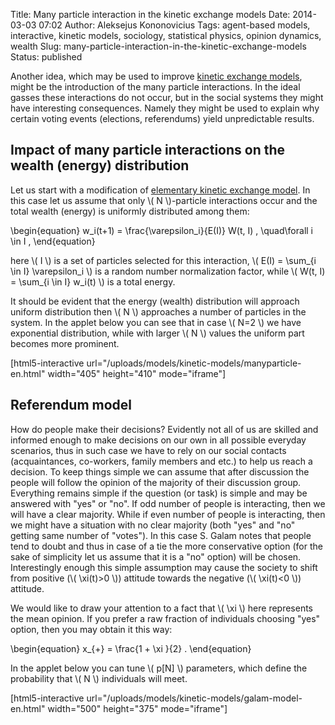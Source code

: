 Title: Many particle interaction in the kinetic exchange models
Date: 2014-03-03 07:02
Author: Aleksejus Kononovicius
Tags: agent-based models, interactive, kinetic models, sociology, statistical physics, opinion dynamics, wealth
Slug: many-particle-interaction-in-the-kinetic-exchange-models
Status: published

Another idea, which may be used to improve
[kinetic exchange
models](/tag/kinetic-models/), might be the
introduction of the many particle interactions. In the ideal gasses
these interactions do not occur, but in the social systems they might
have interesting consequences. Namely they might be used to explain why
certain voting events (elections, referendums) yield unpredictable
results.
<!--more-->

Impact of many particle interactions on the wealth (energy) distribution
------------------------------------------------------------------------

Let us start with a modification of [elementary kinetic exchange
model]({filename}/articles/2013/elementary-kinetic-exchange-models.md).
In this case let us assume that only \\\(  N \\\)-particle interactions
occur and the total wealth (energy) is uniformly distributed among them:

\begin{equation}
 w\_i(t+1) = \frac{\varepsilon\_i}{E(I)} W(t, I) , \quad\forall i \in I , 
\end{equation}

here \\\(  I \\\) is a set of particles selected for this interaction,
\\\(  E(I) = \sum\_{i \in I} \varepsilon\_i  \\\) is a random number
normalization factor, while \\\(  W(t, I) = \sum\_{i \in I} w\_i(t) \\\) is a total energy.

It should be evident that the energy (wealth) distribution will approach
uniform distribution then \\\(  N \\\) approaches a number of particles
in the system. In the applet below you can see that in case \\\( N=2 \\\) we have exponential distribution, while with larger \\\(  N \\\)
values the uniform part becomes more prominent.

[html5-interactive
url="/uploads/models/kinetic-models/manyparticle-en.html"
width="405" height="410" mode="iframe"]

Referendum model
----------------

How do people make their decisions? Evidently not all of us are skilled
and informed enough to make decisions on our own in all possible
everyday scenarios, thus in such case we have to rely on our social
contacts (acquaintances, co-workers, family members and etc.) to help us
reach a decision. To keep things simple we can assume that after
discussion the people will follow the opinion of the majority of their
discussion group. Everything remains simple if the question (or task) is
simple and may be answered with "yes" or "no". If odd number of people
is interacting, then we will have a clear majority. While if even number
of people is interacting, then we might have a situation with no clear
majority (both "yes" and "no" getting same number of "votes"). In this
case S. Galam notes that people tend to doubt and thus in case of a tie
the more conservative option (for the sake of simplicity let us assume
that it is a "no" option) will be chosen. Interestingly enough this
simple assumption may cause the society to shift from positive (\\\( \xi(t)&gt;0 \\\)) attitude towards the negative (\\\(  \xi(t)&lt;0 \\\))
attitude.

We would like to draw your attention to a fact that \\\(  \xi \\\) here
represents the mean opinion. If you prefer a raw fraction of individuals
choosing "yes" option, then you may obtain it this way:

\begin{equation}
 x\_{+} = \frac{1 + \xi }{2} . 
\end{equation}

In the applet below you can tune \\\(  p\[N\] \\\) parameters, which
define the probability that \\\(  N \\\) individuals will meet.

[html5-interactive
url="/uploads/models/kinetic-models/galam-model-en.html"
width="500" height="375" mode="iframe"]
